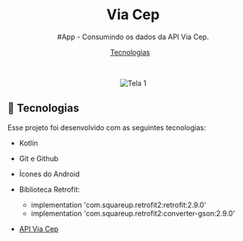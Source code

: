 <h1 align="center"> Via Cep  </h1>

<p align="center">
#App - Consumindo os dados da API Via Cep. <br/>
</p>

<p align="center">
  <a href="#-tecnologias">Tecnologias</a>&nbsp;&nbsp;&nbsp;
</p>

<br>

<p align="center">
  <img src="https://github.com/user-attachments/assets/0fc085b6-d83a-4eb5-8a04-34b09700456c" alt="Tela 1">
</p>


## 🚀 Tecnologias

Esse projeto foi desenvolvido com as seguintes tecnologias:

- Kotlin
- Git e Github
- Ícones do Android
- ​Biblioteca Retrofit:
  - implementation 'com.squareup.retrofit2:retrofit:2.9.0'
  - implementation 'com.squareup.retrofit2:converter-gson:2.9.0'

- [API Via Cep](https://viacep.com.br/)

